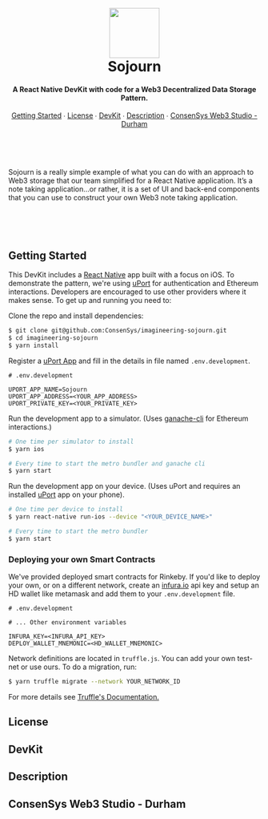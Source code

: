 <h1 align="center">
  <br/>
  <a href='https://consensys.github.io/web3studio-sojourn/'><img 
      width='100px' 
      alt='' 
      src="https://user-images.githubusercontent.com/5770007/48513223-45f83e00-e829-11e8-97c4-72850d7b46d8.png" /></a>
  <br/>
  Sojourn
  <br/>
</h1>

<h4 align="center">
  A React Native DevKit with code for a Web3 Decentralized Data Storage Pattern.
</h4>

<p align="center">
  <a href="#getting-started">Getting Started</a> ∙
  <a href="#license">License</a> ∙
  <a href="#devkit">DevKit</a> ∙
  <a href="#description">Description</a> ∙
  <a href="#consensys-web3-studio---durham">ConsenSys Web3 Studio - Durham</a>
</p>

<p align='center'>
  <br/>
  <br/>
  <a href='https://consensys.github.io/web3studio-sojourn/'><img 
      alt='' 
      src="https://user-images.githubusercontent.com/5770007/48513922-295d0580-e82b-11e8-8474-5f9dd83ec062.png" /></a>
  <br/>
  <br/>
</p>

Sojourn is a really simple example of what you can do with an approach to Web3
storage that our team simplified for a React Native application.
It’s a note taking application...or rather, it is a set of UI and back-end
components that you can use to construct your own Web3 note taking application.

<p align='center'>
  <br/>
  <br/>
  <img 
    alt='' 
    src="https://user-images.githubusercontent.com/5770007/48513239-50b2d300-e829-11e8-9dd5-04c4fa009555.gif" />
  <br/>
  <br/>
<p align='center'>

## Getting Started

This DevKit includes a [React Native](https://facebook.github.io/react-native/) app built
with a focus on iOS. To demonstrate the pattern, we're using [uPort](https://www.uport.me/)
for authentication and Ethereum interactions. Developers are encouraged to use
other providers where it makes sense. To get up and running you need to:

Clone the repo and install dependencies:

```bash
$ git clone git@github.com:ConsenSys/imagineering-sojourn.git
$ cd imagineering-sojourn
$ yarn install
```

Register a [uPort App](https://appmanager.uport.me/) and fill in the details
in file named `.env.development`.

```env
# .env.development

UPORT_APP_NAME=Sojourn
UPORT_APP_ADDRESS=<YOUR_APP_ADDRESS>
UPORT_PRIVATE_KEY=<YOUR_PRIVATE_KEY>
```

Run the development app to a simulator. (Uses [ganache-cli](https://github.com/trufflesuite/ganache-cli) for Ethereum interactions.)

```bash
# One time per simulator to install
$ yarn ios

# Every time to start the metro bundler and ganache cli
$ yarn start
```

Run the development app on your device. (Uses uPort and requires an installed [uPort](https://itunes.apple.com/us/app/uport-id/id1123434510?mt=8) app on your phone).

```bash
# One time per device to install
$ yarn react-native run-ios --device "<YOUR_DEVICE_NAME>"

# Every time to start the metro bundler
$ yarn start
```

### Deploying your own Smart Contracts

We've provided deployed smart contracts for Rinkeby. If you'd like to deploy
your own, or on a different network, create an [infura.io](https://infura.io/dashboard)
api key and setup an HD wallet like metamask and add them to your `.env.development` file.

```env
# .env.development

# ... Other environment variables

INFURA_KEY=<INFURA_API_KEY>
DEPLOY_WALLET_MNEMONIC=<HD_WALLET_MNEMONIC>
```

Network definitions are located in `truffle.js`. You can add your own test-net
or use ours. To do a migration, run:

```bash
$ yarn truffle migrate --network YOUR_NETWORK_ID
```

For more details see [Truffle's Documentation.](https://truffleframework.com/docs/truffle/getting-started/running-migrations)

## License

## DevKit

## Description

## ConsenSys Web3 Studio - Durham
